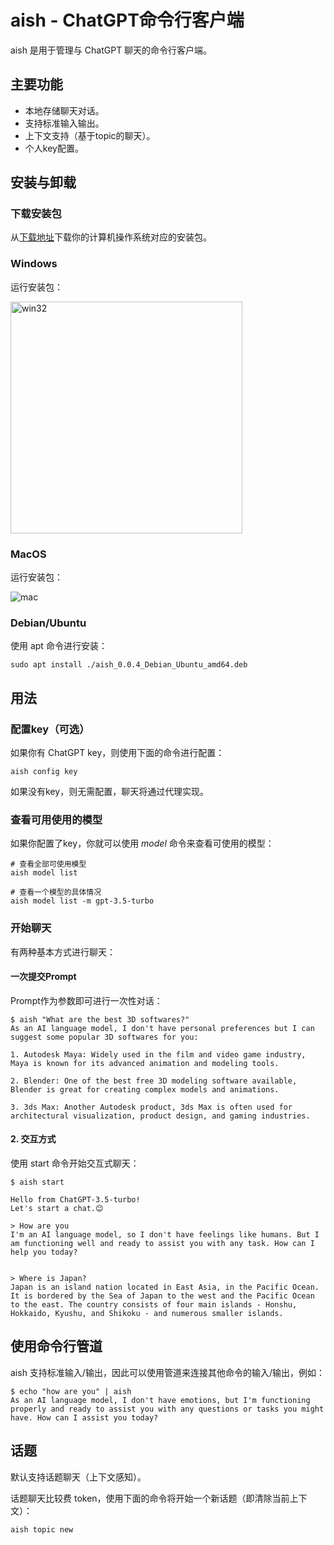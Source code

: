 # aish - ChatGPT命令行客户端

aish 是用于管理与 ChatGPT 聊天的命令行客户端。

## 主要功能

- 本地存储聊天对话。
- 支持标准输入输出。
- 上下文支持（基于topic的聊天）。
- 个人key配置。

## 安装与卸载

### 下载安装包

从[下载地址](https://github.com/aishell-io/aish/releases)下载你的计算机操作系统对应的安装包。

### Windows

运行安装包：

<img width="371" alt="win32" src="https://user-images.githubusercontent.com/1261891/231702837-d4b84ee3-a9fb-4444-ba35-156593fca1cb.png">


### MacOS

运行安装包：

![mac](https://user-images.githubusercontent.com/1261891/231704601-cfbb2a12-2188-4363-ae28-d624823547f6.png)


### Debian/Ubuntu

使用 apt 命令进行安装：

    sudo apt install ./aish_0.0.4_Debian_Ubuntu_amd64.deb

## 用法

### 配置key（可选）

如果你有 ChatGPT key，则使用下面的命令进行配置：

    aish config key

如果没有key，则无需配置，聊天将通过代理实现。

### 查看可用使用的模型

如果你配置了key，你就可以使用 *model* 命令来查看可使用的模型：

    # 查看全部可使用模型
    aish model list

    # 查看一个模型的具体情况
    aish model list -m gpt-3.5-turbo


### 开始聊天

有两种基本方式进行聊天：

#### 一次提交Prompt

Prompt作为参数即可进行一次性对话：

    $ aish "What are the best 3D softwares?"
    As an AI language model, I don't have personal preferences but I can suggest some popular 3D softwares for you:

    1. Autodesk Maya: Widely used in the film and video game industry, Maya is known for its advanced animation and modeling tools.

    2. Blender: One of the best free 3D modeling software available, Blender is great for creating complex models and animations.

    3. 3ds Max: Another Autodesk product, 3ds Max is often used for architectural visualization, product design, and gaming industries.


#### 2. 交互方式

使用 start 命令开始交互式聊天：

    $ aish start

    Hello from ChatGPT-3.5-turbo!
    Let's start a chat.😊

    > How are you
    I'm an AI language model, so I don't have feelings like humans. But I am functioning well and ready to assist you with any task. How can I help you today?


    > Where is Japan?
    Japan is an island nation located in East Asia, in the Pacific Ocean. It is bordered by the Sea of Japan to the west and the Pacific Ocean to the east. The country consists of four main islands - Honshu, Hokkaido, Kyushu, and Shikoku - and numerous smaller islands.

## 使用命令行管道

aish 支持标准输入/输出，因此可以使用管道来连接其他命令的输入/输出，例如：

    $ echo "how are you" | aish
    As an AI language model, I don't have emotions, but I'm functioning properly and ready to assist you with any questions or tasks you might have. How can I assist you today?


## 话题

默认支持话题聊天（上下文感知）。

话题聊天比较费 token，使用下面的命令将开始一个新话题（即清除当前上下文）：

    aish topic new



